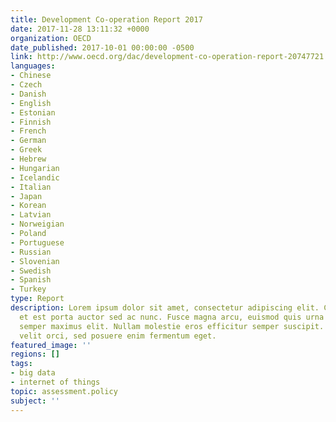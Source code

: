 ```yaml
---
title: Development Co-operation Report 2017
date: 2017-11-28 13:11:32 +0000
organization: OECD
date_published: 2017-10-01 00:00:00 -0500
link: http://www.oecd.org/dac/development-co-operation-report-20747721.htm
languages:
- Chinese
- Czech
- Danish
- English
- Estonian
- Finnish
- French
- German
- Greek
- Hebrew
- Hungarian
- Icelandic
- Italian
- Japan
- Korean
- Latvian
- Norweigian
- Poland
- Portuguese
- Russian
- Slovenian
- Swedish
- Spanish
- Turkey
type: Report
description: Lorem ipsum dolor sit amet, consectetur adipiscing elit. Cras in nibh
  et est porta auctor sed ac nunc. Fusce magna arcu, euismod quis urna elementum,
  semper maximus elit. Nullam molestie eros efficitur semper suscipit. Curabitur eleifend
  velit orci, sed posuere enim fermentum eget.
featured_image: ''
regions: []
tags:
- big data
- internet of things
topic: assessment.policy
subject: ''
---
```

